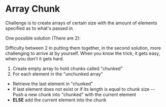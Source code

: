 # Array Chunk

Challenge is to create arrays of certain size with the amount of elements specified as to what's passed in.

One possible solution (There are 2):

Difficulty between 2 in putting them together, in the second solution, more challenging to arrive at by yourself. When you know the trick, it gets easy, when you don't it gets hard.

1. Create empty array to hold chunks called "chunked"
2. For each element in the "unchunked array"

- Retrieve the last element in "chunked"
- If last element does not exist or if its length is equal to chunk size
  -- Push a new chunk into "chunked" with the current element
- **ELSE** add the current element into the chunk
